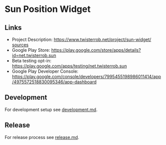 # Sun Position Widget

## Links

 * Project Description: https://www.twisterrob.net/project/sun-widget/ [sources](https://github.com/TWiStErRob/twisterrob.github.io/blob/master/_projects/sun-widget.md)
 * Google Play Store: https://play.google.com/store/apps/details?id=net.twisterrob.sun
 * Beta testing opt-in: https://play.google.com/apps/testing/net.twisterrob.sun
 * Google Play Developer Console: https://play.google.com/console/developers/7995455198986011414/app/4975572518830095346/app-dashboard

## Development

For development setup see [development.md](docs/development.md).

## Release

For release process see [release.md](docs/release.md).
